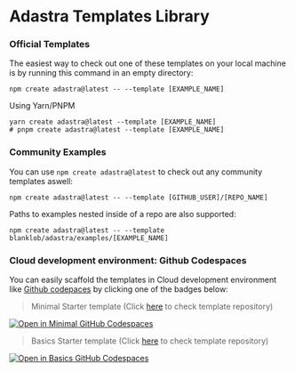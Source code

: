 # Adastra Templates Library

### Official Templates

The easiest way to check out one of these templates on your local machine is by running this command in an empty directory:

```shell
npm create adastra@latest -- --template [EXAMPLE_NAME]
```

Using Yarn/PNPM

```shell
yarn create adastra@latest --template [EXAMPLE_NAME]
# pnpm create adastra@latest --template [EXAMPLE_NAME]
```

### Community Examples

You can use `npm create adastra@latest` to check out any community templates aswell:

```shell
npm create adastra@latest -- --template [GITHUB_USER]/[REPO_NAME]
```

Paths to examples nested inside of a repo are also supported:

```shell
npm create adastra@latest -- --template blanklob/adastra/examples/[EXAMPLE_NAME]
```

### Cloud development environment: Github Codespaces

You can easily scaffold the templates in Cloud development environment like [Github codepaces](https://github.com/codespaces) by clicking one of the badges below:

> Minimal Starter template (Click [here](https://github.com/blanklob/adastra-minimal-template) to check template repository)

[![Open in Minimal GitHub Codespaces](https://github.com/codespaces/badge.svg)](https://github.com/codespaces/new?hide_repo_select=true&ref=main&repo=603560480)

> Basics Starter template (Click [here](https://github.com/blanklob/adastra-basics-template) to check template repository)

[![Open in Basics GitHub Codespaces](https://github.com/codespaces/badge.svg)](https://github.com/codespaces/new?hide_repo_select=true&ref=main&repo=594116672)
